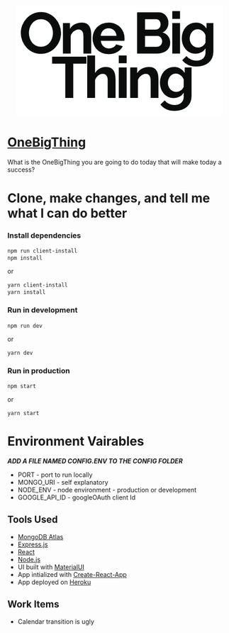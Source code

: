 <p align="center">
  <img src="./OneBigThing.png" alt="OneBigThing Logo"/>
</p>

# [OneBigThing](https://www.onebigthing.io)
What is the OneBigThing you are going to do today that will make today a success?

# Clone, make changes, and tell me what I can do better
### Install dependencies
```
npm run client-install
npm install
```
or
```
yarn client-install
yarn install
```

### Run in development
```
npm run dev
```
or
```
yarn dev
```

### Run in production
```
npm start
```
or
```
yarn start
```

# Environment Vairables
<b><i>ADD A FILE NAMED CONFIG.ENV TO THE CONFIG FOLDER</i></b>
- PORT - port to run locally
- MONGO_URI - self explanatory
- NODE_ENV - node environment - production or development
- GOOGLE_API_ID - googleOAuth client Id

## Tools Used
- [MongoDB Atlas](https://www.mongodb.com/cloud/atlas#:~:text=MongoDB%20Atlas%20is%20the%20global,AWS%2C%20Azure%2C%20or%20GCP.)
- [Express.js](https://expressjs.com/)
- [React](https://reactjs.org/)
- [Node.js](https://nodejs.org/en/)
- UI built with [MaterialUI](https://material-ui.com/)
- App intialized with [Create-React-App](https://github.com/facebookincubator/create-react-app)
- App deployed on [Heroku](https://www.heroku.com)

## Work Items
- Calendar transition is ugly
